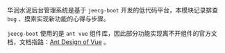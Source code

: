 华润水泥后台管理系统是基于 `jeecg-boot` 开发的低代码平台，本模块记录排查 `bug` 、摸索实现新功能的心得与步骤。

`jeecg-boot` 使用的是 `ant vue` 组件库，因此部分功能实现离不开组件的官方文档，文档指路：[Ant Design of Vue](https://1x.antdv.com/docs/vue/introduce-cn/) 。